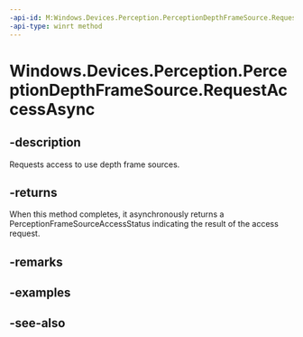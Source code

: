 ```yaml
---
-api-id: M:Windows.Devices.Perception.PerceptionDepthFrameSource.RequestAccessAsync
-api-type: winrt method
---
```


<!-- Method syntax
public Windows.Foundation.IAsyncOperation<Windows.Devices.Perception.PerceptionFrameSourceAccessStatus> RequestAccessAsync()
-->

# Windows.Devices.Perception.PerceptionDepthFrameSource.RequestAccessAsync

## -description
Requests access to use depth frame sources.

## -returns
When this method completes, it asynchronously returns a PerceptionFrameSourceAccessStatus indicating the result of the access request.

## -remarks

## -examples

## -see-also
